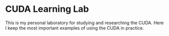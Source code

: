 # CUDA Learning Lab
 This is my personal laboratory for studying and researching the CUDA.
 Here I keep the most important examples of using the CUDA in practice.
